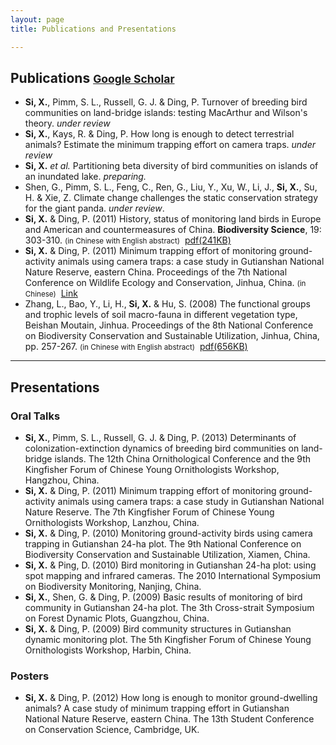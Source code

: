 ```yaml
---
layout: page
title: Publications and Presentations

---
```



## Publications <small>[**Google Scholar**](http://scholar.google.com/citations?user=wI1qfPsAAAAJ&hl=en)</small> 


-   **Si, X.**, Pimm, S. L., Russell, G. J. & Ding, P. Turnover of breeding bird communities on land-bridge islands: testing MacArthur and Wilson's theory. *under review*
-   **Si, X.**, Kays, R. & Ding, P. How long is enough to detect terrestrial animals? Estimate the minimum trapping effort on camera traps. *under review*
-   **Si, X.** *et al.* Partitioning beta diversity of bird communities on islands of an inundated lake. *preparing.*
-   Shen, G., Pimm, S. L., Feng, C., Ren, G., Liu, Y., Xu, W., Li, J., **Si, X.**, Su, H. & Xie, Z. Climate change challenges the static conservation strategy for the giant panda. *under review*.
-   **Si, X.** & Ding, P. (2011) History, status of monitoring land birds in Europe and American and countermeasures of China. **Biodiversity Science**, 19: 303-310. <small>(in Chinese with English abstract)</small>  [pdf(241KB)](http://sixf.org/files/articles/Si-Ding-2011.pdf)
-   **Si, X.** & Ding, P. (2011) Minimum trapping effort of monitoring ground-activity animals using camera traps: a case study in Gutianshan National Nature Reserve, eastern China. Proceedings of the 7th National Conference on Wildlife Ecology and Conservation, Jinhua, China. <small>(in Chinese)</small>  [Link](http://cpfd.cnki.com.cn/Article/CPFDTOTAL-ZWRQ201110002152.htm)
-   Zhang, L., Bao, Y., Li, H., **Si, X.** & Hu, S. (2008) The functional groups and trophic levels of soil macro-fauna in different vegetation type, Beishan Moutain, Jinhua. Proceedings of the 8th National Conference on Biodiversity Conservation and Sustainable Utilization, Jinhua, China, pp. 257-267. <small>(in Chinese with English abstract)</small>  [pdf(656KB)](http://sixf.org/files/articles/Zhang-etal-2008.pdf)


---

## Presentations

### Oral Talks

-   **Si, X.**, Pimm, S. L., Russell, G. J. & Ding, P. (2013) Determinants of colonization-extinction dynamics of breeding bird communities on land-bridge islands. The 12th China Ornithological Conference and the 9th Kingfisher Forum of Chinese Young Ornithologists Workshop, Hangzhou, China.
-   **Si, X.** & Ding, P. (2011) Minimum trapping effort of monitoring ground-activity animals using camera traps: a case study in Gutianshan National Nature Reserve. The 7th Kingfisher Forum of Chinese Young Ornithologists Workshop, Lanzhou, China.
-   **Si, X.** & Ding, P. (2010) Monitoring ground-activity birds using camera trapping in Gutianshan 24-ha plot. The 9th National Conference on Biodiversity Conservation and Sustainable Utilization, Xiamen, China.
-   **Si, X.** & Ping, D. (2010) Bird monitoring in Gutianshan 24-ha plot: using spot mapping and infrared cameras. The 2010 International Symposium on Biodiversity Monitoring, Nanjing, China.
-   **Si, X.**, Shen, G. & Ding, P. (2009) Basic results of monitoring of bird community in Gutianshan 24-ha plot. The 3th Cross-strait Symposium on Forest Dynamic Plots, Guangzhou, China.
-   **Si, X.** & Ding, P. (2009) Bird community structures in Gutianshan dynamic monitoring plot. The 5th Kingfisher Forum of Chinese Young Ornithologists Workshop, Harbin, China.

### Posters

-   **Si, X.** & Ding, P. (2012) How long is enough to monitor ground-dwelling animals? A case study of minimum trapping effort in Gutianshan National Nature Reserve, eastern China. The 13th Student Conference on Conservation Science, Cambridge, UK.